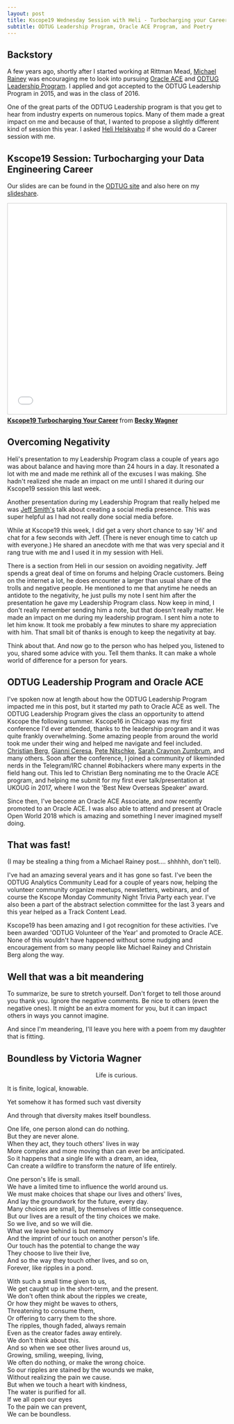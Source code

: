 ```yaml
---
layout: post
title: Kscope19 Wednesday Session with Heli - Turbocharging your Career
subtitle: ODTUG Leadership Program, Oracle ACE Program, and Poetry
---
```


## Backstory

A few years ago, shortly after I started working at Rittman Mead, [Michael Rainey](https://www.linkedin.com/in/rainey/) was encouraging me to look into pursuing [Oracle ACE](https://www.oracle.com/technetwork/community/oracle-ace/index.html) and [ODTUG Leadership Program](https://www.odtug.com/page/leadership). I applied and got accepted to the ODTUG Leadership Program in 2015, and was in the class of 2016.

One of the great parts of the ODTUG Leadership program is that you get to hear from industry experts on numerous topics. Many of them made a great impact on me and because of that, I wanted to propose a slightly different kind of session this year. I asked [Heli Helskyaho](https://www.linkedin.com/in/helihelskyaho/) if she would do a Career session with me.

## Kscope19 Session: Turbocharging your Data Engineering Career

Our slides are can be found in the [ODTUG site](https://kscope19.odtug.com/e/in/eid=32&s=2568&print=1&req=info) and also here on my [slideshare](https://www.slideshare.net/RebeccaWagner1/kscope19-turbocharging-your-career).

<iframe src="//www.slideshare.net/slideshow/embed_code/key/j0vyS7QR9ulWQD" width="595" height="485" frameborder="0" marginwidth="0" marginheight="0" scrolling="no" style="border:1px solid #CCC; border-width:1px; margin-bottom:5px; max-width: 100%;" allowfullscreen> </iframe> <div style="margin-bottom:5px"> <strong> <a href="//www.slideshare.net/RebeccaWagner1/kscope19-turbocharging-your-career" title="Kscope19 Turbocharging Your Career" target="_blank">Kscope19 Turbocharging Your Career</a> </strong> from <strong><a href="https://www.slideshare.net/RebeccaWagner1" target="_blank">Becky Wagner</a></strong> </div>

## Overcoming Negativity

Heli's presentation to my Leadership Program class a couple of years ago was about balance and having more than 24 hours in a day. It resonated a lot with me and made me rethink all of the excuses I was making. She hadn't realized she made an impact on me until I shared it during our Kscope19 session this last week.

Another presentation during my Leadership Program that really helped me was [Jeff Smith's](https://www.linkedin.com/in/thatjeffsmith/) talk about creating a social media presence. This was super helpful as I had not really done social media before.

While at Kscope19 this week, I did get a very short chance to say 'Hi' and chat for a few seconds with Jeff. (There is never enough time to catch up with everyone.) He shared an anecdote with me that was very special and it rang true with me and I used it in my session with Heli.

There is a section from Heli in our session on avoiding negativity. Jeff spends a great deal of time on forums and helping Oracle customers. Being on the internet a lot, he does encounter a larger than usual share of the trolls and negative people. He mentioned to me that anytime he needs an antidote to the negativity, he just pulls my note I sent him after the presentation he gave my Leadership Program class. Now keep in mind, I don't really remember sending him a note, but that doesn't really matter. He made an impact on me during my leadership program. I sent him a note to let him know. It took me probably a few minutes to share my appreciation with him. That small bit of thanks is enough to keep the negativity at bay.

Think about that. And now go to the person who has helped you, listened to you, shared some advice with you. Tell them thanks. It can make a whole world of difference for a person for years.

## ODTUG Leadership Program and Oracle ACE

I've spoken now at length about how the ODTUG Leadership Program impacted me in this post, but it started my path to Oracle ACE as well. The ODTUG Leadership Program gives the class an opportunity to attend Kscope the following summer. Kscope16 in Chicago was my first conference I'd ever attended, thanks to the leadership program and it was quite frankly overwhelming. Some amazing people from around the world took me under their wing and helped me navigate and feel included. [Christian Berg](https://www.linkedin.com/in/bergch/), [Gianni Ceresa](https://www.linkedin.com/in/gceresa/), [Pete Nitschke](https://www.linkedin.com/in/peter-nitschke/), [Sarah Craynon Zumbrum](https://www.linkedin.com/in/sczumbrum/), and many others. Soon after the conference, I joined a community of likeminded nerds in the Telegram/IRC channel #obihackers where many experts in the field hang out. This led to Christian Berg nominating me to the Oracle ACE program, and helping me submit for my first ever talk/presentation at UKOUG in 2017, where I won the 'Best New Overseas Speaker' award.

Since then, I've become an Oracle ACE Associate, and now recently promoted to an Oracle ACE. I was also able to attend and present at Oracle Open World 2018 which is amazing and something I never imagined myself doing.

## That was fast!

(I may be stealing a thing from a Michael Rainey post.... shhhhh, don't tell).

I've had an amazing several years and it has gone so fast. I've been the ODTUG Analytics Community Lead for a couple of years now, helping the volunteer community organize meetups, newsletters, webinars, and of course the Kscope Monday Community Night Trivia Party each year. I've also been a part of the abstract selection committee for the last 3 years and this year helped as a Track Content Lead.

Kscope19 has been amazing and I got recognition for these activities. I've been awarded 'ODTUG Volunteer of the Year' and promoted to Oracle ACE. None of this wouldn't have happened without some nudging and encouragement from so many people like Michael Rainey and Christain Berg along the way.

## Well that was a bit meandering

To summarize, be sure to stretch yourself. Don't forget to tell those around you thank you. Ignore the negative comments. Be nice to others (even the negative ones). It might be an extra moment for you, but it can impact others in ways you cannot imagine.

And since I'm meandering, I'll leave you here with a poem from my daughter that is fitting.

## Boundless by Victoria Wagner

<p align="center">
Life is curious.  

It is finite, logical, knowable.  

Yet somehow it has formed such vast diversity  

And through that diversity makes itself boundless.  

One life, one person alond can do nothing.  
But they are never alone.  
When they act, they touch others' lives in way  
More complex and more moving than can ever be anticipated.  
So it happens that a single life with a dream, an idea,  
Can create a wildfire to transform the nature of life entirely.  
  
One person's life is small.  
We have a limited time to influence the world around us.  
We must make choices that shape our lives and others' lives,  
And lay the groundwork for the future, every day.  
Many choices are small, by themselves of little consequence.  
But our lives are a result of the tiny choices we make.  
So we live, and so we will die.  
What we leave behind is but memory  
And the imprint of our touch on another person's life.  
Our touch has the potential to change the way  
They choose to live their live,  
And so the way they touch other lives, and so on,  
Forever, like ripples in a pond.  
  
With such a small time given to us,  
We get caught up in the short-term, and the present.  
We don't often think about the ripples we create,  
Or how they might be waves to others,  
Threatening to consume them,  
Or offering to carry them to the shore.  
The ripples, though faded, always remain  
Even as the creator fades away entirely.  
We don't think about this.  
And so when we see other lives around us,  
Growing, smiling, weeping, living,  
We often do nothing, or make the wrong choice.  
So our ripples are stained by the wounds we make,  
Without realizing the pain we cause.  
But when we touch a heart with kindness,  
The water is purified for all.  
If we all open our eyes  
To the pain we can prevent,  
We can be boundless.  
</p>